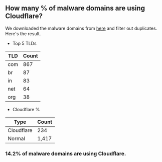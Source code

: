 ## How many % of malware domains are using Cloudflare?


We downloaded the malware domains from [here](https://urlhaus.abuse.ch) and filter out duplicates.
Here's the result.


[//]: # (start replacement)


- Top 5 TLDs

| TLD | Count |
| --- | --- |
| com | 867 |
| br | 87 |
| in | 83 |
| net | 64 |
| org | 38 |


- Cloudflare %

| Type | Count |
| --- | --- |
| Cloudflare | 234 |
| Normal | 1,417 |


### 14.2% of malware domains are using Cloudflare.